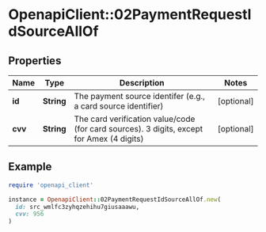 # OpenapiClient::02PaymentRequestIdSourceAllOf

## Properties

| Name | Type | Description | Notes |
| ---- | ---- | ----------- | ----- |
| **id** | **String** | The payment source identifer (e.g., a card source identifier) | [optional] |
| **cvv** | **String** | The card verification value/code (for card sources). 3 digits, except for Amex (4 digits) | [optional] |

## Example

```ruby
require 'openapi_client'

instance = OpenapiClient::02PaymentRequestIdSourceAllOf.new(
  id: src_wmlfc3zyhqzehihu7giusaaawu,
  cvv: 956
)
```


